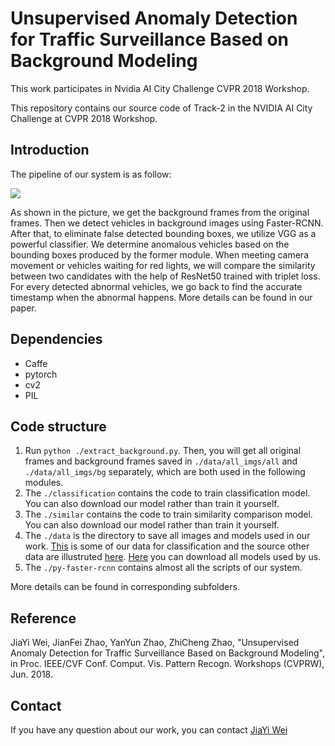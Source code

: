 # Unsupervised Anomaly Detection for Traffic Surveillance Based on Background Modeling
This work participates in Nvidia AI City Challenge CVPR 2018 Workshop.

This repository contains our source code of Track-2 in the NVIDIA AI City Challenge at CVPR 2018 Workshop. 

## Introduction
The pipeline of our system is as follow: 

![](whole_system_new.png)

As shown in the picture, we get the background frames from the original frames. Then we detect vehicles in background images using Faster-RCNN. After that, to eliminate false detected bounding boxes, we utilize VGG as a powerful classifier. We determine anomalous vehicles
based on the bounding boxes produced by the former module. When meeting camera movement or vehicles waiting for red lights, we will compare the similarity between two candidates with the help of ResNet50 trained with triplet loss. For every detected abnormal vehicles, we go back to find the accurate timestamp when the abnormal happens. More details can be found in our paper.

## Dependencies
* Caffe 
* pytorch
* cv2
* PIL

## Code structure

1. Run `python ./extract_background.py`. Then, you will get all original frames and background frames saved in `./data/all_imgs/all` and `./data/all_imgs/bg` separately, which are both used in the following modules.
2. The `./classification` contains the code to train classification model. You can also download our model rather than train it yourself.
3. The `./similar` contains the code to train similarity comparison model. You can also download our model rather than train it yourself.
4. The `./data` is the directory to save all images and models used in our work. [This](https://drive.google.com/open?id=1K18W1Zoj3hQI7BiQLqs-g-Ay6CKiMDbS) is some of our data for classification and the source other data are illustruted [here](./classification). [Here](./data/models) you can download all models used by us.
5. The `./py-faster-rcnn` contains almost all the scripts of our system.

More details can be found in corresponding subfolders.

## Reference
JiaYi Wei, JianFei Zhao, YanYun Zhao, ZhiCheng Zhao, "Unsupervised Anomaly Detection for Traffic Surveillance Based on Background Modeling", in Proc. IEEE/CVF Conf. Comput. Vis. Pattern Recogn. Workshops (CVPRW), Jun. 2018.


## Contact
If you have any question about our work, you can contact [JiaYi Wei](https://jiayi-wei.github.io/#contact)
